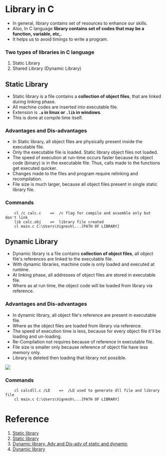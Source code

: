 # Library in C
- In general, library contains set of resources to enhance our skills.
- Also, In C language **library contains set of codes that may be a function, variable, etc,**.
- It helps us to avoid timings to write a program.

### Two types of libraries in C language
  1. Static Library
  2. Shared Library (Dynamic Library)

## Static Library
- Static library is a file contains a **collection of object files**, that are linked during linking phase.
- All machine codes are inserted into executable file.
- Extension is **`.a` in linux or `.lib` in windows**.
- This is done at compile time itself.

### Advantages and Dis-advantages
- In Static library, all object files are physically present inside the executable file.
- Only the executable file is loaded. Static library object files not loaded.
- The speed of execution at run-time occurs faster because its object code (binary) is in the executable file. Thus, calls made to the functions get executed quicker.
- Changes made to the files and program require relinking and recompilation.
- File size is much larger, because all object files present in single static library file.

### Commands
```
	cl /c calc.c	=>	/c flag for compile and assemble only but don't link
	lib calc.obj	=>	library file created
	cl main.c C:\Users\Vignesh\...[PATH OF LIBRARY]
```

## Dynamic Library
- Dynamic library is a file contains **collection of object files**, all object file's references are linked to the executable file.
- With dynamic libraries, machine code is only loaded and executed at runtime.
- At linking phase, all addresses of object files are stored in executable file.
- Where as at run time, the object code will be loaded from library via reference.

### Advantages and Dis-advantages
- In dynamic library, all object file's reference are present in executable file.
- Where as the object files are loaded from library via reference.
- The speed of execution time is less, because for every object file it'll be loading and un-loading.
- Re-Compilation not requires because of reference in executable file.
- File size is smaller only because reference of object file have less memory only.
- Library is deleted then loading that library not possible.


![](https://pussgrc.github.io/assets/img/blog/post03.jpg)

### Commands
```
	cl calcdll.c /LD	=>	/LD used to generate dll file and library file
	cl main.c C:\Users\Vignesh\...[PATH OF LIBRARY]
```

# Reference
1. [Static library](https://medium.com/@luischaparroc/c-static-library-bc9a050bb1e3)
2. [Static library](https://medium.com/@bdov_/https-medium-com-bdov-c-static-libraries-what-why-and-how-b6b442b054d3)
3. [Dynamic library, Adv and Dis-adv of static and dynamic](https://medium.com/@luischaparroc/https-medium-com-luischaparroc-dynamic-libraries-in-c-96a989848476)
4. [Dynamic library](https://medium.com/@bdov_/https-medium-com-bdov-c-dynamic-libraries-what-why-and-how-66cf777019a7)
